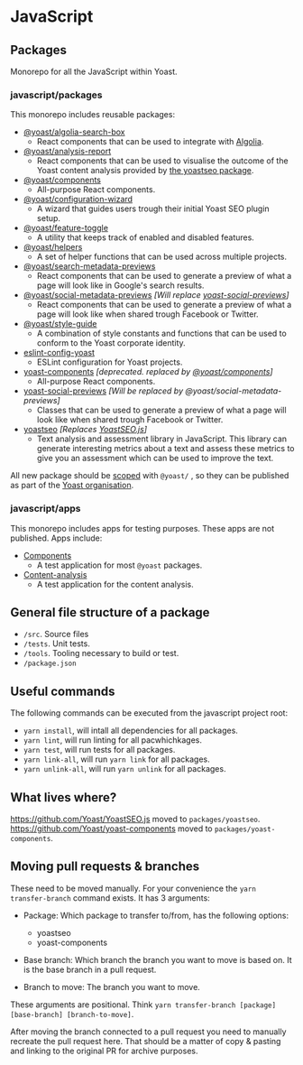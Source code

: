 # JavaScript

## Packages

Monorepo for all the JavaScript within Yoast.

### javascript/packages

This monorepo includes reusable packages:

- [@yoast/algolia-search-box](packages/algolia-search-box)
  - React components that can be used to integrate with [Algolia](https://www.algolia.com/).
- [@yoast/analysis-report](packages/analysis-report)
  - React components that can be used to visualise the outcome of the Yoast content analysis provided by [the yoastseo package](packages/yoastseo).
- [@yoast/components](packages/components)
  - All-purpose React components.
- [@yoast/configuration-wizard](packages/configuration-wizard)
  - A wizard that guides users trough their initial Yoast SEO plugin setup.
- [@yoast/feature-toggle](packages/feature-toggle)
  - A utility that keeps track of enabled and disabled features.
- [@yoast/helpers](packages/helpers)
  - A set of helper functions that can be used across multiple projects.
- [@yoast/search-metadata-previews](packages/search-metadata-previews)
  - React components that can be used to generate a preview of what a page will look like in Google's search results.
- [@yoast/social-metadata-previews](packages/social-metadata-previews) *[Will replace [yoast-social-previews](packages/yoast-social-previews)]*
  - React components that can be used to generate a preview of what a page will look like when shared trough Facebook or Twitter.
- [@yoast/style-guide](packages/style-guide)
  - A combination of style constants and functions that can be used to conform to the Yoast corporate identity.
- [eslint-config-yoast](packages/eslint)
  - ESLint configuration for Yoast projects.
- [yoast-components](packages/yoast-components) *[deprecated. replaced by [@yoast/components](packages/components)]*
  - All-purpose React components.
- [yoast-social-previews](packages/yoast-social-previews) *[Will be replaced by @yoast/social-metadata-previews]*
  - Classes that can be used to generate a preview of what a page will look like when shared trough Facebook or Twitter.
- [yoastseo](packages/yoastseo) *[Replaces [YoastSEO.js](https://github.com/yoast//yoastseo.js)]*
  - Text analysis and assessment library in JavaScript. This library can generate interesting metrics about a text and assess these metrics to give you an assessment which can be used to improve the text.

All new package should be [scoped](https://docs.npmjs.com/misc/scope) with `@yoast/` , so they can be published as part of the [Yoast organisation](https://www.npmjs.com/org/yoast).

### javascript/apps

This monorepo includes apps for testing purposes. These apps are not published. Apps include:

- [Components](apps/components)
  - A test application for most `@yoast` packages.
- [Content-analysis](apps/content-analysis)
  - A test application for the content analysis.

## General file structure of a package

- `/src`. Source files
- `/tests`. Unit tests.
- `/tools`. Tooling necessary to build or test.
- `/package.json`

## Useful commands

The following commands can be executed from the javascript project root:

* `yarn install`, will intall all dependencies for all packages.
* `yarn lint`, will run linting for all pacwhichkages.
* `yarn test`, will run tests for all packages.
* `yarn link-all`, will run `yarn link` for all packages.
* `yarn unlink-all`, will run `yarn unlink` for all packages.

## What lives where?

https://github.com/Yoast/YoastSEO.js moved to `packages/yoastseo`.
https://github.com/Yoast/yoast-components moved to `packages/yoast-components`.

## Moving pull requests & branches

These need to be moved manually. For your convenience the `yarn transfer-branch` command exists. It has 3 arguments:

* Package: Which package to transfer to/from, has the following options:

    * yoastseo
    * yoast-components

* Base branch: Which branch the branch you want to move is based on. It is the base branch in a pull request.

* Branch to move: The branch you want to move.

These arguments are positional. Think `yarn transfer-branch [package] [base-branch] [branch-to-move]`.

After moving the branch connected to a pull request you need to manually recreate the pull request here. That should be a matter of copy & pasting and linking to the original PR for archive purposes.
